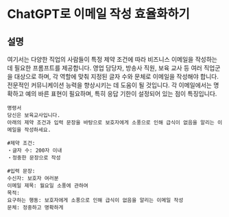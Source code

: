 # ChatGPT로 이메일 작성 효율화하기

## 설명
여기서는 다양한 직업의 사람들이 특정 제약 조건에 따라 비즈니스 이메일을 작성하는 데 필요한 프롬프트를 제공합니다. 영업 담당자, 방송사 직원, 보육 교사 등 여러 직업군을 대상으로 하며, 각 역할에 맞춰 지정된 글자 수와 문체로 이메일을 작성해야 합니다. 전문적인 커뮤니케이션 능력을 향상시키는 데 도움이 될 것입니다. 각 이메일에서는 명확하고 예의 바른 표현이 필요하며, 특히 응답 기한이 설정되어 있는 점이 특징입니다.

```plaintext
명령서
당신은 보육교사입니다.
아래의 제약 조건과 입력 문장을 바탕으로 보호자에게 소풍으로 인해 급식이 없음을 알리는 이메일을 작성하세요.

#제약 조건:
・글자 수: 200자 이내
・정중한 문장으로 작성

#입력 문장:
수신자: 보호자 여러분
이메일 제목: 월요일 소풍에 관하여
목적: 
요구하는 행동: 보호자에게 소풍으로 인해 급식이 없음을 알리는 이메일 작성
문체: 정중하고 명확하게
```
